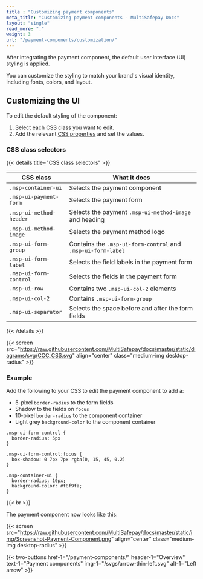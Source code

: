 ```yaml
---
title : "Customizing payment components"
meta_title: "Customizing payment components - MultiSafepay Docs"
layout: "single"
read_more: "."
weight: 3
url: "/payment-components/customization/"
---
```


After integrating the payment component, the default user interface (UI) styling is applied. 

You can customize the styling to match your brand's visual identity, including fonts, colors, and layout. 

## Customizing the UI

To edit the default styling of the component:

1. Select each CSS class you want to edit.
2. Add the relevant [CSS properties](https://developer.mozilla.org/en-US/docs/Web/CSS/CSS_Properties_Reference) and set the values. 

### CSS class selectors

{{< details title="CSS class selectors" >}}

|CSS class|What it does|
|---|---|
|`.msp-container-ui`|Selects the payment component|
|`.msp-ui-payment-form`|Selects the payment form|
|`.msp-ui-method-header`|Selects the payment `.msp-ui-method-image` and heading|
|`.msp-ui-method-image`|Selects the payment method logo|
|`.msp-ui-form-group`|Contains the `.msp-ui-form-control` and `.msp-ui-form-label`|
|`.msp-ui-form-label`|Selects the field labels in the payment form|
|`.msp-ui-form-control`|Selects the fields in the payment form|
|`.msp-ui-row`|Contains two `.msp-ui-col-2` elements|
|`.msp-ui-col-2`|Contains `.msp-ui-form-group`|
|`.msp-ui-separator`|Selects the space before and after the form fields|

{{< /details >}}

{{< screen src="https://raw.githubusercontent.com/MultiSafepay/docs/master/static/diagrams/svg/CCC_CSS.svg" align="center" class="medium-img desktop-radius" >}}

### Example

Add the following to your CSS to edit the payment component to add a: 

- 5-pixel `border-radius` to the form fields
- Shadow to the fields on `focus`
- 10-pixel `border-radius` to the component container
- Light grey `background-color` to the component container

```
.msp-ui-form-control {
  border-radius: 5px
}

.msp-ui-form-control:focus {
  box-shadow: 0 7px 7px rgba(0, 15, 45, 0.2)
}

.msp-container-ui {
  border-radius: 10px;
  background-color: #f8f9fa;
}
```
{{< br >}}

The payment component now looks like this:

{{< screen src="https://raw.githubusercontent.com/MultiSafepay/docs/master/static/img/Screenshot-Payment-Component.png" align="center" class="medium-img desktop-radius" >}}

{{< two-buttons href-1="/payment-components/" header-1="Overview" text-1="Payment components" img-1="/svgs/arrow-thin-left.svg" alt-1="Left arrow" >}}
